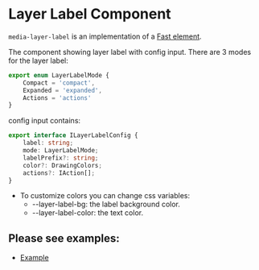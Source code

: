# Layer Label Component

`media-layer-label` is an implementation of a [Fast element](https://www.fast.design/).

The component showing layer label with config input.
There are 3 modes for the layer label:

```ts
export enum LayerLabelMode {
    Compact = 'compact',
    Expanded = 'expanded',
    Actions = 'actions'
}
```

config input contains:

```ts
export interface ILayerLabelConfig {
    label: string;
    mode: LayerLabelMode;
    labelPrefix?: string;
    color?: DrawingColors;
    actions?: IAction[];
}
```

-   To customize colors you can change css variables:
    -   --layer-label-bg: the label background color.
    -   --layer-label-color: the text color.

## Please see examples:

-   [Example](./examples/example.html)
